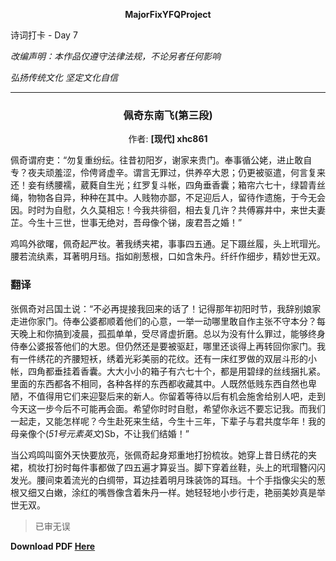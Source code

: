**<center>MajorFixYFQProject</center>**

<p color=red>诗词打卡 - Day 7</p>

*改编声明：本作品仅遵守法律法规，不论另者任何影响*

*弘扬传统文化 坚定文化自信*

---

<h3><center>佩奇东南飞(第三段)</center></h3>

<center>作者: <b>[现代] xhc861</b></center>

佩奇谓府吏：“勿复重纷纭。往昔初阳岁，谢家来贵门。奉事循公姥，进止敢自专？夜夫顽羞涩，伶俜肾虚辛。谓言无罪过，供养卒大恩；仍更被驱遣，何言复来还！妾有绣腰襦，葳蕤自生光；红罗复斗帐，四角垂香囊；箱帘六七十，绿碧青丝绳，物物各自异，种种在其中。人贱物亦鄙，不足迎后人，留待作遗施，于今无会因。时时为自慰，久久莫相忘！今我共徘徊，相去复几许？共傅寡井中，来世夫妻芷。今生十三世，世事无绝对，吾母像个锑，废君吾之婚！”

鸡鸣外欲曙，佩奇起严妆。著我绣夹裙，事事四五通。足下蹑丝履，头上玳瑁光。腰若流纨素，耳著明月珰。指如削葱根，口如含朱丹。纤纤作细步，精妙世无双。

### 翻译

张佩奇对吕国土说：“不必再提接我回来的话了！记得那年初阳时节，我辞别娘家走进你家门。侍奉公婆都顺着他们的心意，一举一动哪里敢自作主张不守本分？每天晚上和你搞到凌晨，孤孤单单，受尽肾虚折磨。总以为没有什么罪过，能够终身侍奉公婆报答他们的大恩。但仍然还是要被驱赶，哪里还谈得上再转回你家门。我有一件绣花的齐腰短袄，绣着光彩美丽的花纹。还有一床红罗做的双层斗形的小帐，四角都垂挂着香囊。大大小小的箱子有六七十个，都是用碧绿的丝线捆扎紧。里面的东西都各不相同，各种各样的东西都收藏其中。人既然低贱东西自然也卑陋，不值得用它们来迎娶后来的新人。你留着等待以后有机会施舍给别人吧，走到今天这一步今后不可能再会面。希望你时时自慰，希望你永远不要忘记我。而我们一起走，又能怎样呢？今生赴死来生结，今生十三年，下辈子与君共度华年！我的母亲像个(*51号元素英文*)Sb，不让我们结婚！”

当公鸡鸣叫窗外天快要放亮，张佩奇起身郑重地打扮梳妆。她穿上昔日绣花的夹裙，梳妆打扮时每件事都做了四五遍才算妥当。脚下穿着丝鞋，头上的玳瑁簪闪闪发光。腰间束着流光的白绸带，耳边挂着明月珠装饰的耳珰。十个手指像尖尖的葱根又细又白嫩，涂红的嘴唇像含着朱丹一样。她轻轻地小步行走，艳丽美妙真是举世无双。

> 已审无误

**Download PDF [Here](https://about.siiway.top/YFQProject/poem/7-佩奇东南飞(第三段).pdf ':ignore')**